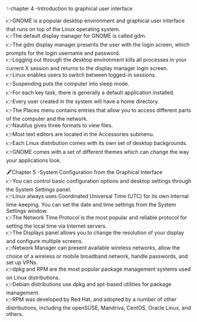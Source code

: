 ✨chapter 4 -Introduction to graphical user interface

👉GNOME is a popular desktop environment and graphical user interface that runs on top of the Linux operating system.      
👉The default display manager for GNOME is called gdm.     
👉The gdm display manager presents the user with the login screen, which prompts for the login username and password.    
👉Logging out through the desktop environment kills all processes in your current X session and returns to the display manager login screen.   
👉Linux enables users to switch between logged-in sessions.    
👉Suspending puts the computer into sleep mode.    
👉For each key task, there is generally a default application installed.     
👉Every user created in the system will have a home directory.        
👉The Places menu contains entries that allow you to access different parts of the computer and the network.       
👉Nautilus gives three formats to view files.        
👉Most text editors are located in the Accessories submenu.     
👉Each Linux distribution comes with its own set of desktop backgrounds.     
👉GNOME comes with a set of different themes which can change the way your applications look.     

🖋️Chapter 5  -System Configuration from the Graphical Interface     
👉You can control basic configuration options and desktop settings through the System Settings panel.      
👉Linux always uses Coordinated Universal Time (UTC) for its own internal time-keeping. You can set the date and time settings from the System Settings window.      
👉The Network Time Protocol is the most popular and reliable protocol for setting the local time via Internet servers.       
👉The Displays panel allows you to change the resolution of your display and configure multiple screens.      
👉Network Manager can present available wireless networks, allow the choice of a wireless or mobile broadband network, handle passwords, and set up VPNs.      
👉dpkg and RPM are the most popular package management systems used on Linux distributions.       
👉Debian distributions use dpkg and apt-based utilities for package management.     
👉RPM was developed by Red Hat, and adopted by a number of other distributions, including the openSUSE, Mandriva, CentOS, Oracle Linux, and others.
